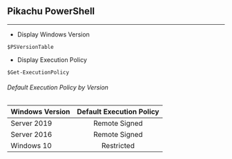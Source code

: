 ## Pikachu PowerShell
___
<!-- Version -->
- Display Windows Version

```
$PSVersionTable
```
<!-- Execution Policy -->
- Display Execution Policy

```
$Get-ExecutionPolicy
```

###### Default Execution Policy by Version
Windows Version | Default Execution Policy
:------|:------:
Server 2019 | Remote Signed
Server 2016 | Remote Signed
Windows 10 | Restricted
